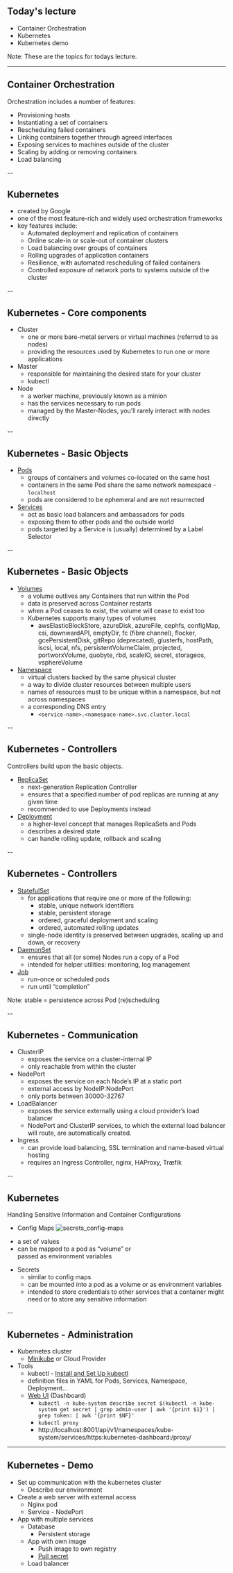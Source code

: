 <!-- Start -->
## Today's lecture
* Container Orchestration
* Kubernetes
* Kubernetes demo

Note:
These are the topics for todays lecture.


---
## Container Orchestration
Orchestration includes a number of features:
* Provisioning hosts
* Instantiating a set of containers
* Rescheduling failed containers
* Linking containers together through agreed interfaces
* Exposing services to machines outside of the cluster
* Scaling by adding or removing containers
* Load balancing


--
## Kubernetes
* created by Google 
* one of the most feature-rich and widely used orchestration frameworks
* key features include:
  - Automated deployment and replication of containers
  - Online scale-in or scale-out of container clusters
  - Load balancing over groups of containers
  - Rolling upgrades of application containers
  - Resilience, with automated rescheduling of failed containers
  - Controlled exposure of network ports to systems outside of the cluster


--
## Kubernetes - Core components
* Cluster 
  - one or more bare-metal servers or virtual machines (referred to as nodes)
  - providing the resources used by Kubernetes to run one or more applications
* Master
  - responsible for maintaining the desired state for your cluster
  - kubectl
* Node
  - a worker machine, previously known as a minion
  - has the services necessary to run pods
  - managed by the Master-Nodes, you’ll rarely interact with nodes directly


--
## Kubernetes - Basic Objects
* [Pods](https://kubernetes.io/docs/concepts/workloads/pods/pod-overview/)
  - groups of containers and volumes co-located on the same host
  - containers in the same Pod share the same network namespace - `localhost`
  - pods are considered to be ephemeral and are not resurrected
* [Services](https://kubernetes.io/docs/concepts/services-networking/service/)
  - act as basic load balancers and ambassadors for pods
  - exposing them to other pods and the outside world
  - pods targeted by a Service is (usually) determined by a Label Selector


--
## Kubernetes - Basic Objects
* [Volumes](https://kubernetes.io/docs/concepts/storage/volumes/)
  - a volume outlives any Containers that run within the Pod
  - data is preserved across Container restarts
  - when a Pod ceases to exist, the volume will cease to exist too
  - Kubernetes supports many types of volumes
    - awsElasticBlockStore, azureDisk, azureFile, cephfs, configMap, csi, downwardAPI, emptyDir, fc (fibre channel), flocker, gcePersistentDisk, gitRepo (deprecated), glusterfs, hostPath, iscsi, local, nfs, persistentVolumeClaim, projected, portworxVolume, quobyte, rbd, scaleIO, secret, storageos, vsphereVolume <!-- {_style="font-size:60%"} -->
* [Namespace](https://kubernetes.io/docs/concepts/overview/working-with-objects/namespaces/)
  - virtual clusters backed by the same physical cluster
  - a way to divide cluster resources between multiple users
  - names of resources must to be unique within a namespace, but not across namespaces
  - a corresponding DNS entry
    - `<service-name>.<namespace-name>.svc.cluster.local`


--
## Kubernetes - Controllers
Controllers build upon the basic objects.
* [ReplicaSet](https://kubernetes.io/docs/concepts/workloads/controllers/replicaset/)
  - next-generation Replication Controller
  - ensures that a specified number of pod replicas are running at any given time
  - recommended to use Deployments instead
* [Deployment](https://kubernetes.io/docs/concepts/workloads/controllers/deployment/)
  - a higher-level concept that manages ReplicaSets and Pods
  - describes a desired state
  - can handle rolling update, rollback and scaling


--
## Kubernetes - Controllers
* [StatefulSet](https://kubernetes.io/docs/concepts/workloads/controllers/statefulset/)
  - for applications that require one or more of the following:
    - stable, unique network identifiers
    - stable, persistent storage
    - ordered, graceful deployment and scaling
    - ordered, automated rolling updates
  - single-node identity is preserved between upgrades, scaling up and down, or recovery
* [DaemonSet](https://kubernetes.io/docs/concepts/workloads/controllers/daemonset/)
  - ensures that all (or some) Nodes run a copy of a Pod
  - intended for helper utilities:  monitoring, log management
* [Job](https://kubernetes.io/docs/concepts/workloads/controllers/jobs-run-to-completion/)
  - run-once or scheduled pods
  - run until “completion”

Note:
stable = persistence across Pod (re)scheduling


--
## Kubernetes - Communication
* ClusterIP
  - exposes the service on a cluster-internal IP
  - only reachable from within the cluster
* NodePort
  - exposes the service on each Node’s IP at a static port
  - external access by NodeIP:NodePort
  - only ports between 30000-32767
* LoadBalancer
  - exposes the service externally using a cloud provider’s load balancer
  - NodePort and ClusterIP services, to which the external load balancer will route, are automatically created.
* Ingress
  - can provide load balancing, SSL termination and name-based virtual hosting
  - requires an Ingress Controller, nginx, HAProxy, Træfik


--
## Kubernetes 
Handling Sensitive Information and Container Configurations

* Config Maps
![secrets_config-maps](images/secrets_config-maps.png)
<!-- {_style="float:right; margin:0 5px 0 0; width:500px"} -->
  - a set of values
  - can be mapped to a pod as “volume” or <br />passed as environment variables
* Secrets
  - similar to config maps
  - can be mounted into a pod as a volume or as environment variables
  - intended to store credentials to other services that a container might need or to store any sensitive information


--
## Kubernetes - Administration
* Kubernetes cluster
  - [Minikube](https://kubernetes.io/docs/tasks/tools/install-minikube/) or Cloud Provider 
* Tools
  - kubectl - [Install and Set Up kubectl](https://kubernetes.io/docs/tasks/tools/install-kubectl/)
  - definition files in YAML for Pods, Services, Namespace, Deployment...
  - [Web UI](https://kubernetes.io/docs/tasks/access-application-cluster/web-ui-dashboard/) (Dashboard)
    - `kubectl -n kube-system describe secret $(kubectl -n kube-system get secret | grep admin-user | awk '{print $1}') | grep token: | awk '{print $NF}'`
    - `kubectl proxy`
    - http://localhost:8001/api/v1/namespaces/kube-system/services/https:kubernetes-dashboard:/proxy/


---
## Kubernetes - Demo
* Set up communication with the kubernetes cluster
  * Describe our environment
* Create a web server with external access
  * Nginx pod
  * Service - NodePort
* App with multiple services
  * Database
    * Persistent storage
  * App with own image
    * Push image to own registry
    * [Pull secret](https://kubernetes.io/docs/tasks/configure-pod-container/pull-image-private-registry/)
  * Load balancer
